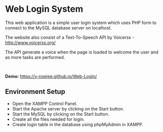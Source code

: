 # Web Login System

This web application is a simple user login system which uses PHP form to connect to the MySQL database server on localhost.

The website also consist of a Text-To-Speech API by Voicerss - http://www.voicerss.org/ 

The API generate a voice when the page is loaded to welcome the user and as more tasks are performed.

<br>

__Demo:__ https://v-rowjee.github.io/Web-Login/


## Environment Setup

- Open the XAMPP Control Panel.
- Start the Apache server by clicking on the Start button.
- Start the MySQL by clicking on the Start button.
- Create all the files needed for login.
- Create login table in the database using phpMyAdmin in XAMPP.
